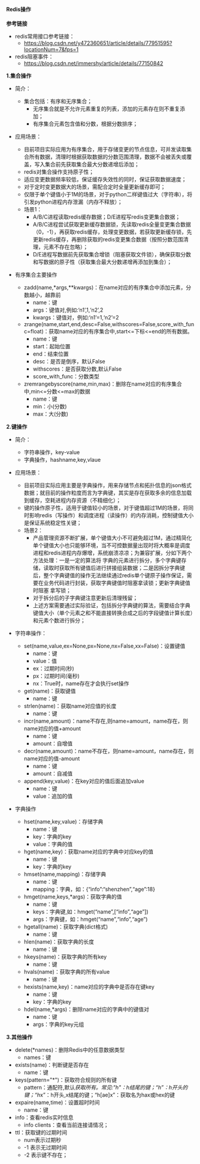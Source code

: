 #### Redis操作
**参考链接**
- redis常用接口参考链接：
	- https://blog.csdn.net/y472360651/article/details/77951595?locationNum=7&fps=1
- redis阻塞事件：
	- https://blog.csdn.net/immershy/article/details/77150842


**1.集合操作**
- 简介：
	- 集合包括：有序和无序集合；
		- 无序集合就是不允许元素重复的列表，添加的元素存在则不重复添加；
		- 有序集合元素包含值和分数，根据分数排序；

- 应用场景：
	- 目前项目实际应用为有序集合，用于存储变更的节点信息，可并发读取集合所有数据，清理时根据获取数据的分数范围清理，数据不会被丢失或覆盖，写入集合前先获取集合最大分数递增后添加；
	- redis对集合操作支持原子性；
	- 适应变更数据频率较低，保证缓存失效性的同时，保证获取数据速度；
	- 对于定时变更数据大的场景，需配合定时全量更新缓存即可；
	- 仅限于单个键值小于1M的场景，对于python二样键值过大（字符串），将引发python进程内存泄漏（内存不释放）；
	- 场景1：
		- A/B/C进程读取redis缓存数据；D/E进程写redis变更集合数据；
		- A/B/C进程尝试获取更新缓存数据锁，先读取redis全量变更集合数据（0，-1），再获取redis缓存，处理变更数据，若获取更新缓存锁，先更新redis缓存，再删除获取的redis变更集合数据（按照分数范围清理，元素不存在忽略）；
		- D/E进程写数据前先获取集合增锁（阻塞获取文件锁），确保获取分数和写数据的原子性（获取集合最大分数递增再添加到集合）；

- 有序集合主要操作
	- zadd(name,*args,**kwargs)：在name对应的有序集合中添加元素，分数越小，越靠前
		- name：键
		- args：键值对,例如:‘n1’,1,‘n2’,2
		- kwargs：键值对，例如:‘n1’=1,‘n2’=2
	- zrange(name,start,end,desc=False,withscores=False,score_with_func=float)：获取name对应的有序集合中,start<=下标<=end的所有数据。
		- name：键
		- start：起始位置
		- end：结束位置
		- desc：是否是倒序，默认False
		- withscores：是否获取分数,默认False
		- score_with_func：分数类型
	- zremrangebyscore(name,min,max)：删除在name对应的有序集合中,min<=分数<=max的数据
		- name：键
		- min：小(分数)
		- max：大(分数)
	
**2.键操作**
- 简介：
	- 字符串操作，key-value
	- 字典操作，hashname,key,vlaue
- 应用场景：
	- 目前项目实际应用主要是字典操作，用来存储节点和拓扑信息的json格式数据；就目前的操作粒度而言为字典键，其实是存在获取多余的信息加载到缓存，空耗进程内存资源（不精细化）；
	- 键的操作原子性，适用于键值较小的场景，对于键值超过1M的场景，将同时影响redis（写操作）和调度进程（读操作）的内存消耗，控制键值大小是保证系统稳定性关键；
	- 场景2：
		- 产品管理资源不断扩展，单个键值大小不可避免超过1M，通过精简化单个键值大小也只能够环境，当不可控数据量出现时将大概率是调度进程和redis进程内存爆增，系统崩溃凉凉；为兼容扩展，分如下两个方法处理：一是一定的算法将
	字典的元素进行拆分，多个字典键存储，读取时获取所有键值后进行拼接组装数据；二是因拆分字典键后，整个字典键值的操作无法继续通过redis单个键原子操作保证，需要在业务代码进行封装，获取字典键值时阻塞拿读锁；更新字典键值时阻塞
	拿写锁；
		- 对于拆分后的子字典键注意更新后清理残留；
		- 上述方案需要通过实际验证，包括拆分字典键的算法，需要结合字典键值大小（单个元素之和不能直接转换合成之后的字段键值计算长度）和元素个数进行拆分；
- 字符串操作：
	- set(name,value,ex=None,px=None,nx=False,xx=False)：设置键值
		- name：键
		- value：值
		- ex：过期时间(秒)
		- px：过期时间(毫秒)
		- nx：True时，name存在才会执行set操作
	- get(name)：获取键值
		- name：键
	- strlen(name)：获取name对应值的长度
		- name：键
	- incr(name,amount)：name不存在,则name=amount，name存在，则name对应的值+amount
		- name：键
		- amount：自增值
	- decr(name,amount)：name不存在，则name=amount，name存在，则name对应的值-amount
		- name：键
		- amount：自减值
	- append(key,value)：在key对应的值后面追加value
		- name：键
		- value：追加的值
	
- 字典操作
	- hset(name,key,value)：存储字典
		- name：键
		- key：字典的key
		- value：字典的值
	- hget(name,key)：获取name对应的字典中对应key的值
		- name：键
		- key：字典的key
	- hmset(name,mapping)：存储字典
		- name：键
		- mapping：字典，如：{“info”:“shenzhen”,“age”:18}
	- hmget(name,keys,*args)：获取字典的值
		- name：键
		- keys：字典键,如：hmget(“name”,[“info”,“age”])
		- args：字典键，如：hmget(“name”,“info”,“age”)
	- hgetall(name)：获取字典(dict格式)
		- name：键
	- hlen(name)：获取字典的长度
		- name：键
	- hkeys(name)：获取字典的所有key
		- name：键
	- hvals(name)：获取字典的所有value
		- name：键
	- hexists(name,key)：name对应的字典中是否存在键key
		- name：键
		- key：字典的key
	- hdel(name,*args)：删除name对应的字典中的键值对
		- name：键
		- args：字典的key元组

**3.其他操作**

- delete(*names)：删除Redis中的任意数据类型
	- names：键
- exists(name)：判断键是否存在
	- name：键
- keys(pattern="*")：获取符合规则的所有键
	- pattern：通配符,默认*获取所有。常见:"*h"：h结尾的键；“h*”：h开头的键；“h*x”：h开头,x结尾的键；“h[ae]x”：获取名为hax或hex的键
- expaire(name,time)：设置超时时间
	- name：键
- info：查看redis实时信息
	- info clients：查看当前连接请情况；
- ttl：获取键的过期时间
	- num表示过期秒
	- -1 表示无过期时间
	- -2 表示键不存在；
